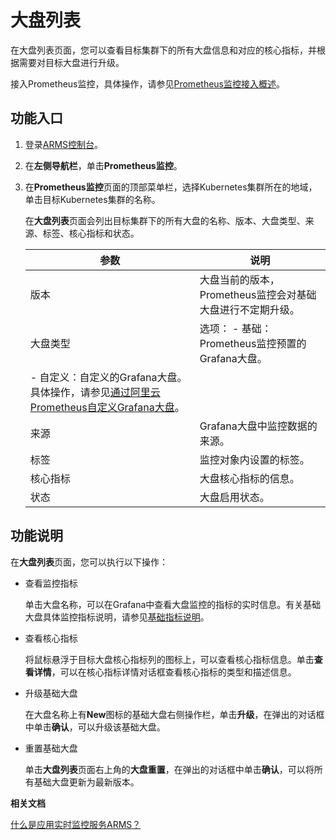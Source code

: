 # 大盘列表

在大盘列表页面，您可以查看目标集群下的所有大盘信息和对应的核心指标，并根据需要对目标大盘进行升级。

接入Prometheus监控，具体操作，请参见[Prometheus监控接入概述]()。

## 功能入口

1.  登录[ARMS控制台](https://arms-ap-southeast-1.console.aliyun.com/#/home)。

2.  在**左侧导航栏**，单击**Prometheus监控**。

3.  在**Prometheus监控**页面的顶部菜单栏，选择Kubernetes集群所在的地域，单击目标Kubernetes集群的名称。

    在**大盘列表**页面会列出目标集群下的所有大盘的名称、版本、大盘类型、来源、标签、核心指标和状态。

    |参数|说明|
    |--|--|
    |版本|大盘当前的版本，Prometheus监控会对基础大盘进行不定期升级。|
    |大盘类型|选项：    -   基础：Prometheus监控预置的Grafana大盘。
    -   自定义：自定义的Grafana大盘。具体操作，请参见[通过阿里云Prometheus自定义Grafana大盘]()。 |
    |来源|Grafana大盘中监控数据的来源。|
    |标签|监控对象内设置的标签。|
    |核心指标|大盘核心指标的信息。|
    |状态|大盘启用状态。|


## 功能说明

在**大盘列表**页面，您可以执行以下操作：

-   查看监控指标

    单击大盘名称，可以在Grafana中查看大盘监控的指标的实时信息。有关基础大盘具体监控指标说明，请参见[基础指标说明]()。

-   查看核心指标

    将鼠标悬浮于目标大盘核心指标列的图标上，可以查看核心指标信息。单击**查看详情**，可以在核心指标详情对话框查看核心指标的类型和描述信息。

-   升级基础大盘

    在大盘名称上有**New**图标的基础大盘右侧操作栏，单击**升级**，在弹出的对话框中单击**确认**，可以升级该基础大盘。

-   重置基础大盘

    单击**大盘列表**页面右上角的**大盘重置**，在弹出的对话框中单击**确认**，可以将所有基础大盘更新为最新版本。


**相关文档**  


[什么是应用实时监控服务ARMS？](/intl.zh-CN/产品简介/什么是应用实时监控服务ARMS？.md)

